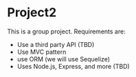 # Project2
This is a group project. Requirements are:
* Use a third party API (TBD)
* Use MVC pattern
* use ORM (we will use Sequelize)
* Uses Node.js, Express, and more (TBD)
